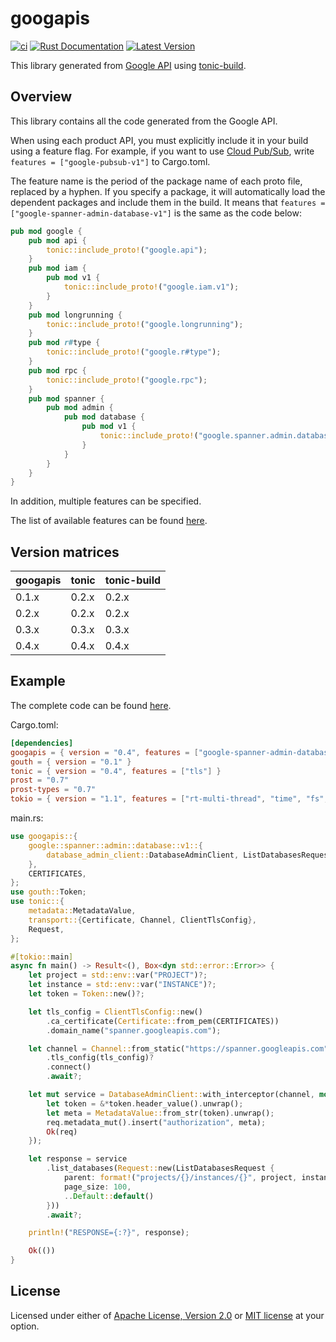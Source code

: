 # googapis

[![ci](https://github.com/mechiru/googapis/workflows/ci/badge.svg)](https://github.com/mechiru/googapis/actions?query=workflow:ci)
[![Rust Documentation](https://docs.rs/googapis/badge.svg)](https://docs.rs/googapis)
[![Latest Version](https://img.shields.io/crates/v/googapis.svg)](https://crates.io/crates/googapis)

This library generated from [Google API](https://github.com/googleapis/googleapis) using [tonic-build](https://github.com/hyperium/tonic/tree/master/tonic-build).

## Overview
This library contains all the code generated from the Google API.

When using each product API, you must explicitly include it in your build using a feature flag.
For example, if you want to use [Cloud Pub/Sub](https://cloud.google.com/pubsub), write `features = ["google-pubsub-v1"]` to Cargo.toml.

The feature name is the period of the package name of each proto file, replaced by a hyphen.
If you specify a package, it will automatically load the dependent packages and include them in the build.
It means that `features = ["google-spanner-admin-database-v1"]` is the same as the code below:
```rust
pub mod google {
    pub mod api {
        tonic::include_proto!("google.api");
    }
    pub mod iam {
        pub mod v1 {
            tonic::include_proto!("google.iam.v1");
        }
    }
    pub mod longrunning {
        tonic::include_proto!("google.longrunning");
    }
    pub mod r#type {
        tonic::include_proto!("google.r#type");
    }
    pub mod rpc {
        tonic::include_proto!("google.rpc");
    }
    pub mod spanner {
        pub mod admin {
            pub mod database {
                pub mod v1 {
                    tonic::include_proto!("google.spanner.admin.database.v1");
                }
            }
        }
    }
}
```

In addition, multiple features can be specified.

The list of available features can be found [here](./googapis/Cargo.toml#L22-L310).

## Version matrices
| googapis | tonic | tonic-build |
|----------|-------|-------------|
| 0.1.x    | 0.2.x | 0.2.x       |
| 0.2.x    | 0.2.x | 0.2.x       |
| 0.3.x    | 0.3.x | 0.3.x       |
| 0.4.x    | 0.4.x | 0.4.x       |

## Example
The complete code can be found [here](./examples/spanner-admin).

Cargo.toml:
```toml
[dependencies]
googapis = { version = "0.4", features = ["google-spanner-admin-database-v1"] }
gouth = { version = "0.1" }
tonic = { version = "0.4", features = ["tls"] }
prost = "0.7"
prost-types = "0.7"
tokio = { version = "1.1", features = ["rt-multi-thread", "time", "fs", "macros"] }
```

main.rs:
```rust
use googapis::{
    google::spanner::admin::database::v1::{
        database_admin_client::DatabaseAdminClient, ListDatabasesRequest,
    },
    CERTIFICATES,
};
use gouth::Token;
use tonic::{
    metadata::MetadataValue,
    transport::{Certificate, Channel, ClientTlsConfig},
    Request,
};

#[tokio::main]
async fn main() -> Result<(), Box<dyn std::error::Error>> {
    let project = std::env::var("PROJECT")?;
    let instance = std::env::var("INSTANCE")?;
    let token = Token::new()?;

    let tls_config = ClientTlsConfig::new()
        .ca_certificate(Certificate::from_pem(CERTIFICATES))
        .domain_name("spanner.googleapis.com");

    let channel = Channel::from_static("https://spanner.googleapis.com")
        .tls_config(tls_config)?
        .connect()
        .await?;

    let mut service = DatabaseAdminClient::with_interceptor(channel, move |mut req: Request<()>| {
        let token = &*token.header_value().unwrap();
        let meta = MetadataValue::from_str(token).unwrap();
        req.metadata_mut().insert("authorization", meta);
        Ok(req)
    });

    let response = service
        .list_databases(Request::new(ListDatabasesRequest {
            parent: format!("projects/{}/instances/{}", project, instance),
            page_size: 100,
            ..Default::default()
        }))
        .await?;

    println!("RESPONSE={:?}", response);

    Ok(())
}
```

## License
Licensed under either of [Apache License, Version 2.0](./LICENSE-APACHE) or [MIT license](./LICENSE-MIT) at your option.
